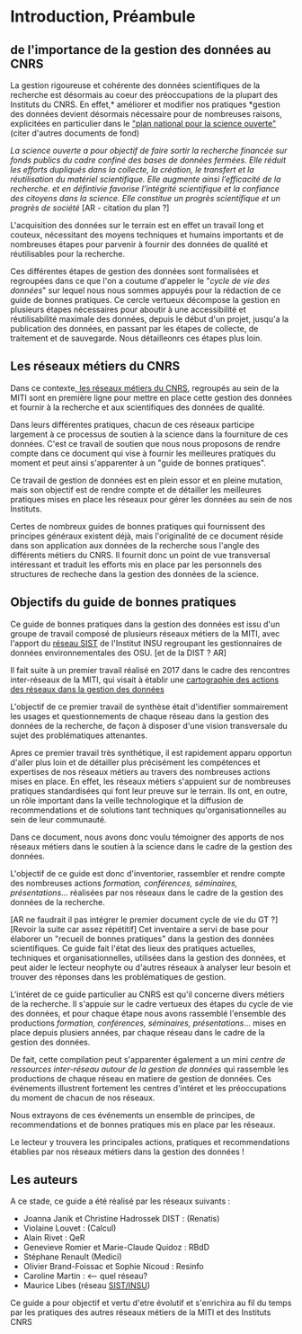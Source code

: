 # Introduction, Préambule

## de l'importance de la gestion des données au CNRS

La gestion rigoureuse et cohérente des données scientifiques de la recherche est désormais au coeur des préoccupations de la plupart des Instituts du CNRS. En effet,* améliorer et modifier nos pratiques *gestion des données devient désormais nécessaire pour de nombreuses raisons, explicitées en particulier dans le  ["plan national pour la science ouverte"](https://www.ouvrirlascience.fr/plan-national-pour-la-science-ouverte/) 
(citer d'autres documents de fond)

*La science ouverte a pour objectif de faire sortir la recherche financée sur fonds publics du cadre confiné des bases de données fermées. 
Elle réduit les efforts dupliqués dans la collecte, la création, le transfert et la réutilisation du matériel scientifique. Elle augmente ainsi l’efficacité de la recherche.
et en défintivie favorise  l’intégrité scientifique et la confiance des citoyens dans la science. Elle constitue un progrès scientifique et un progrès de société*
[AR - citation du plan ?]


L'acquisition des données sur le terrain est en effet un travail long et couteux, nécessitant des moyens techniques et humains importants et de nombreuses étapes pour parvenir à fournir des données de qualité et réutilisables pour la recherche.

Ces différentes étapes de gestion des données sont formalisées et regroupées dans ce que l'on a coutume d'appeler le "*cycle de vie des données*" sur lequel nous nous sommes appuyés pour la rédaction de ce guide de bonnes pratiques. Ce cercle vertueux décompose la gestion en plusieurs étapes
nécessaires pour aboutir à une accessibilité et réutilisabilité maximale des données, depuis le début d'un projet, jusqu'a la publication des données, en passant par les étapes de collecte, de traitement et de sauvegarde.
Nous détailleonrs ces étapes plus loin.

## Les réseaux métiers du CNRS
Dans ce contexte,[ les réseaux métiers du CNRS](http://www.cnrs.fr/mi/spip.php?article465), regroupés au sein de la MITI sont en première ligne pour mettre en place cette gestion des données et fournir à la recherche et aux scientifiques des données de qualité.

Dans leurs différentes pratiques, chacun de ces réseaux participe largement à ce processus de soutien à la science dans la fourniture de ces données. C'est ce travail de soutien que nous nous proposons
de rendre compte dans ce document qui vise à fournir les meilleures pratiques du moment et peut ainsi s'apparenter à un "guide de bonnes pratiques".

Ce travail de gestion de données est en plein essor et en pleine mutation, mais son objectif est de rendre compte et de détailler les meilleures pratiques mises en place les réseaux pour gérer les données au sein de nos Instituts.

Certes de nombreux guides de bonnes pratiques qui fournissent des principes généraux existent déjà, mais l'originalité de ce document 
réside dans son application aux données de la recherche sous l'angle des différents métiers du CNRS. Il fournit donc un point de vue transversal intéressant et traduit les efforts mis en place par les personnels des structures de recheche dans la gestion des données de la science.

## Objectifs du guide de bonnes pratiques

Ce guide de bonnes pratiques dans la gestion des données est issu d'un groupe de travail composé de plusieurs réseaux métiers de la MITI, 
avec l'apport du [réseau SIST](http://sist.cnrs.fr) de l'Institut INSU regroupant les gestionnaires de données environnementales des OSU. 
[et de la DIST ? AR]

Il fait suite à un premier travail réalisé en 2017 dans le cadre des rencontres inter-réseaux de la MITI, qui visait à établir une [cartographie des actions des réseaux dans la gestion des données](http://www.cnrs.fr/mi/IMG/pdf/gtinterreseaux-cartosynthesev6.pdf)

L'objectif de ce premier travail de synthèse était d'identifier sommairement les usages et questionnements de chaque réseau dans la gestion des  données de la recherche, de façon à disposer d'une vision transversale du sujet des problématiques attenantes.

Apres ce premier travail très synthétique, il est rapidement apparu opportun d'aller plus loin et de détailler plus précisément les compétences et expertises de nos réseaux métiers au travers des nombreuses actions mises en place. En effet, les réseaux métiers s'appuient sur de nombreuses pratiques standardisées qui font leur preuve sur le terrain. Ils ont, en outre, un rôle important dans la veille technologique et la diffusion de recommendations et de solutions tant techniques qu'organisationnelles au sein de leur communauté. 

Dans ce document, nous avons donc voulu témoigner des apports de nos réseaux métiers dans le soutien à la science dans le cadre de la gestion des données.


L'objectif de ce guide est donc d'inventorier, rassembler et rendre compte des nombreuses actions *formation, conférences, séminaires, présentations*... réalisées par nos réseaux dans le cadre de la gestion des données de la recherche.

[AR ne faudrait il pas intégrer le premier document cycle de vie du GT ?]
[Revoir la suite car assez répétitif]
Cet inventaire a servi de base pour élaborer un "recueil de bonnes pratiques" dans la gestion des données scientifiques. 
Ce guide fait l'état des lieux des pratiques actuelles, techniques et organisationnelles,  utilisées dans la gestion des données, et peut aider le lecteur neophyte ou d'autres réseaux à analyser leur besoin et trouver des réponses dans les problématiques de gestion.

L'intéret de ce guide particulier au CNRS est qu'il concerne divers métiers de la recherche. 
Il s'appuie sur le cadre vertueux des étapes du cycle de vie des données, et pour chaque étape nous avons rassemblé l'ensemble des productions *formation, conférences, séminaires, présentations*...
mises en place depuis plusiers années, par chaque réseau dans le cadre de la gestion des données.

De fait, cette compilation peut s'apparenter également a un mini *centre de ressources inter-réseau autour de la gestion de données* qui rassemble les productions de chaque réseau en matiere de gestion de données. Ces événements illustrent fortement les centres d'intéret et les préoccupations du moment de chacun de nos réseaux.

Nous extrayons de ces événements un ensemble de principes, de recommendations et de bonnes pratiques mis en place par les réseaux.

Le lecteur y trouvera les principales actions, pratiques et recommendations établies par nos réseaux métiers dans la gestion des données !

## Les auteurs
A ce stade, ce guide a été réalisé par les réseaux suivants :
- Joanna Janik et Christine Hadrossek DIST :  (Renatis)
- Violaine Louvet : (Calcul)
- Alain Rivet : QeR
- Genevieve Romier et Marie-Claude Quidoz : RBdD
- Stéphane Renault (Medici)
- Olivier Brand-Foissac et Sophie Nicoud : Resinfo
- Caroline Martin :  <-- quel réseau?
- Maurice Libes (réseau [SIST/INSU](http://sist.cnrs.fr))

Ce guide a pour objectif et vertu d'etre évolutif et s'enrichira au fil du temps par les pratiques des autres réseaux métiers de la MITI et des Instituts CNRS